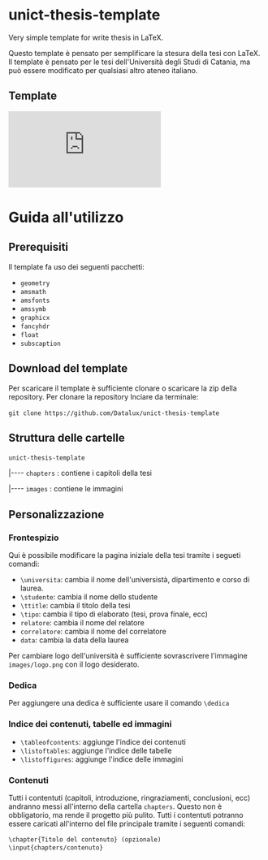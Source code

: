 # unict-thesis-template
Very simple template for write thesis in LaTeX.

Questo template è pensato per semplificare la stesura della tesi con LaTeX. Il template è pensato per le tesi
dell'Università degli Studi di Catania, ma può essere modificato per qualsiasi altro ateneo italiano.


## Template
![Esempio del pdf generato](https://github.com/Datalux/unict-thesis-template/blob/master/unict.pdf)

# Guida all'utilizzo

## Prerequisiti
Il template fa uso dei seguenti pacchetti:

- `geometry`
- `amsmath`
- `amsfonts`
- `amssymb`
- `graphicx`
- `fancyhdr`
- `float`
- `subscaption`

## Download del template
Per scaricare il template è sufficiente clonare o scaricare la zip della repository.
Per clonare la repository lnciare da terminale:

`
git clone https://github.com/Datalux/unict-thesis-template
`



## Struttura delle cartelle
`unict-thesis-template`

|---- `chapters` : contiene i capitoli della tesi
  
|---- `images` : contiene le immagini 

## Personalizzazione

### Frontespizio
Qui è possibile modificare la pagina iniziale della tesi tramite i segueti comandi:
- `\universita`: cambia il nome dell'universistà, dipartimento e corso di laurea.
- `\studente`: cambia il nome dello studente 
- `\ttitle`: cambia il titolo della tesi
- `\tipo`: cambia il tipo di elaborato (tesi, prova finale, ecc)
- `relatore`: cambia il nome del relatore
- `correlatore`: cambia il nome del correlatore
- `data`: cambia la data della laurea

Per cambiare logo dell'università è sufficiente sovrascrivere l'immagine `images/logo.png` con il logo desiderato.

### Dedica
Per aggiungere una dedica è sufficiente usare il comando `\dedica`

### Indice dei contenuti, tabelle ed immagini
- `\tableofcontents`: aggiunge l'indice dei contenuti
- `\listoftables`: aggiunge l'indice delle tabelle
- `\listoffigures`: aggiunge l'indice delle immagini

### Contenuti
Tutti i contentuti (capitoli, introduzione, ringraziamenti, conclusioni, ecc) andranno messi all'interno della cartella 
`chapters`. Questo non è obbligatorio, ma rende il progetto più pulito. Tutti i contentuti potranno essere caricati all'interno
del file principale tramite i seguenti comandi:
```
\chapter{Titolo del contenuto} (opzionale)
\input{chapters/contenuto}
```

